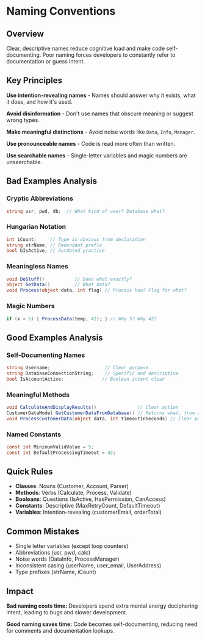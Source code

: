 ﻿# Naming Conventions

## Overview

Clear, descriptive names reduce cognitive load and make code self-documenting. Poor naming forces developers to constantly refer to documentation or guess intent.

## Key Principles

**Use intention-revealing names** - Names should answer why it exists, what it does, and how it's used.

**Avoid disinformation** - Don't use names that obscure meaning or suggest wrong types.

**Make meaningful distinctions** - Avoid noise words like `Data`, `Info`, `Manager`.

**Use pronounceable names** - Code is read more often than written.

**Use searchable names** - Single-letter variables and magic numbers are unsearchable.

## Bad Examples Analysis

### Cryptic Abbreviations
```csharp
string usr, pwd, db;  // What kind of user? Database what?
```

### Hungarian Notation
```csharp
int iCount;     // Type is obvious from declaration
string strName; // Redundant prefix
bool bIsActive; // Outdated practice
```

### Meaningless Names
```csharp
void DoStuff()           // Does what exactly?
object GetData()         // What data?
void Process(object data, int flag) // Process how? Flag for what?
```

### Magic Numbers
```csharp
if (x > 5) { ProcessData(temp, 42); } // Why 5? Why 42?
```

## Good Examples Analysis

### Self-Documenting Names
```csharp
string Username;                    // Clear purpose
string DatabaseConnectionString;    // Specific and descriptive
bool IsAccountActive;              // Boolean intent clear
```

### Meaningful Methods
```csharp
void CalculateAndDisplayResults()               // Clear action
CustomerDataModel GetCustomerDataFromDatabase() // Returns what, from where
void ProcessCustomerData(object data, int timeoutInSeconds) // Clear parameters
```

### Named Constants
```csharp
const int MinimumValidValue = 5;
const int DefaultProcessingTimeout = 42;
```

## Quick Rules

- **Classes**: Nouns (Customer, Account, Parser)
- **Methods**: Verbs (Calculate, Process, Validate)
- **Booleans**: Questions (IsActive, HasPermission, CanAccess)
- **Constants**: Descriptive (MaxRetryCount, DefaultTimeout)
- **Variables**: Intention-revealing (customerEmail, orderTotal)

## Common Mistakes

- Single letter variables (except loop counters)
- Abbreviations (usr, pwd, calc)
- Noise words (DataInfo, ProcessManager)
- Inconsistent casing (userName, user_email, UserAddress)
- Type prefixes (strName, iCount)

## Impact

**Bad naming costs time:** Developers spend extra mental energy deciphering intent, leading to bugs and slower development.

**Good naming saves time:** Code becomes self-documenting, reducing need for comments and documentation lookups.